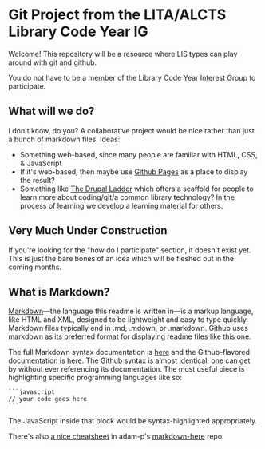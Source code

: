 # Git Project from the LITA/ALCTS Library Code Year IG

Welcome! This repository will be a resource where LIS types can play around with git and github.

You do not have to be a member of the Library Code Year Interest Group to participate.

## What will we do?

I don't know, do you? A collaborative project would be nice rather than just a bunch of markdown files. Ideas:

- Something web-based, since many people are familiar with HTML, CSS, & JavaScript
- If it's web-based, then maybe use [Github Pages](http://pages.github.com/) as a place to display the result?
- Something like [The Drupal Ladder](http://drupalladder.org/) which offers a scaffold for people to learn more about coding/git/a common library technology? In the process of learning we develop a learning material for others.

## Very Much Under Construction

If you're looking for the "how do I participate" section, it doesn't exist yet. This is just the bare bones of an idea which will be fleshed out in the coming months.

## What is Markdown?

[Markdown](http://daringfireball.net/projects/markdown/basics)—the language this readme is written in—is a markup language, like HTML and XML, designed to be lightweight and easy to type quickly. Markdown files typically end in .md, .mdown, or .markdown. Github uses markdown as its preferred format for displaying readme files like this one.

The full Markdown syntax documentation is [here](http://daringfireball.net/projects/markdown/syntax) and the Github-flavored documentation is [here](http://github.github.com/github-flavored-markdown/). The Github syntax is almost identical; one can get by without ever referencing its documentation. The most useful piece is highlighting specific programming languages like so:

    ```javascript
    // your code goes here
    ```

The JavaScript inside that block would be syntax-highlighted appropriately.

There's also [a nice cheatsheet](https://github.com/adam-p/markdown-here/wiki/Markdown-Cheatsheet) in adam-p's [markdown-here](https://github.com/adam-p/markdown-here) repo.
